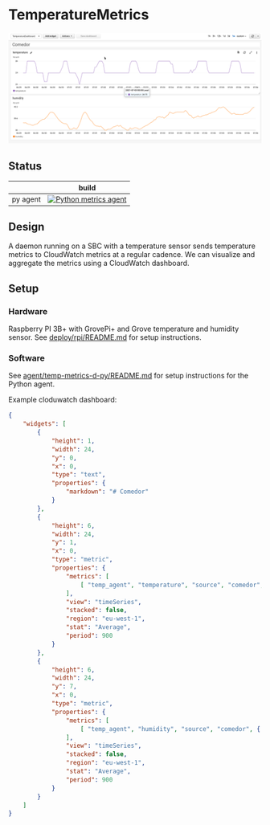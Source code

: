 # TemperatureMetrics

![Example dashbaord](docs/example_dashboard.png)

## Status

|     | build  |
  --- |    --- |
|py agent|[![Python metrics agent](https://github.com/juanrh/TemperatureMetrics/actions/workflows/temp-metrics-d-py-ci.yml/badge.svg)](https://github.com/juanrh/TemperatureMetrics/actions/workflows/temp-metrics-d-py-ci.yml)|


## Design

A daemon running on a SBC with a temperature sensor sends temperature metrics to CloudWatch metrics at a regular cadence. We can visualize and aggregate the metrics using a CloudWatch dashboard.

## Setup

### Hardware

Raspberry PI 3B+ with GrovePi+ and Grove temperature and humidity sensor. See [deploy/rpi/README.md](deploy/rpi/README.md) for setup instructions.

### Software

See [agent/temp-metrics-d-py/README.md](agent/temp-metrics-d-py/README.md) for setup instructions for the Python agent.

Example cloduwatch dashboard: 

```json
{
    "widgets": [
        {
            "height": 1,
            "width": 24,
            "y": 0,
            "x": 0,
            "type": "text",
            "properties": {
                "markdown": "# Comedor"
            }
        },
        {
            "height": 6,
            "width": 24,
            "y": 1,
            "x": 0,
            "type": "metric",
            "properties": {
                "metrics": [
                    [ "temp_agent", "temperature", "source", "comedor", { "color": "#9467bd" } ]
                ],
                "view": "timeSeries",
                "stacked": false,
                "region": "eu-west-1",
                "stat": "Average",
                "period": 900
            }
        },
        {
            "height": 6,
            "width": 24,
            "y": 7,
            "x": 0,
            "type": "metric",
            "properties": {
                "metrics": [
                    [ "temp_agent", "humidity", "source", "comedor", { "color": "#ff7f0e" } ]
                ],
                "view": "timeSeries",
                "stacked": false,
                "region": "eu-west-1",
                "stat": "Average",
                "period": 900
            }
        }
    ]
}
```
